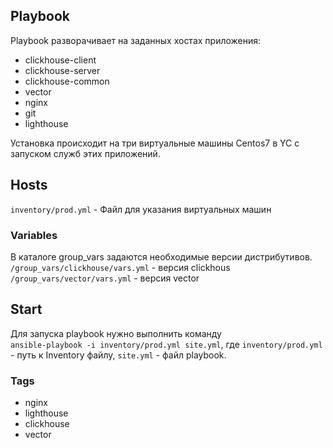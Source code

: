 ## Playbook

Playbook разворачивает на заданных хостах приложения:
- сlickhouse-client
- clickhouse-server
- clickhouse-common
- vector
- nginx
- git
- lighthouse
  
Установка происходит на три виртуальные машины Centos7 в YC с запуском служб этих приложений. 

## Hosts

```inventory/prod.yml``` - Файл для указания виртуальных машин


### Variables

В каталоге group_vars задаются необходимые версии дистрибутивов.
```/group_vars/clickhouse/vars.yml``` -  версия clickhous         
```/group_vars/vector/vars.yml``` -   версия vector 
   
## Start   

Для запуска playbook нужно выполнить команду    
```ansible-playbook -i inventory/prod.yml site.yml```, где ```inventory/prod.yml``` - путь к Inventory файлу, ```site.yml``` - файл playbook.

### Tags

- nginx
- lighthouse
- clickhouse
- vector
